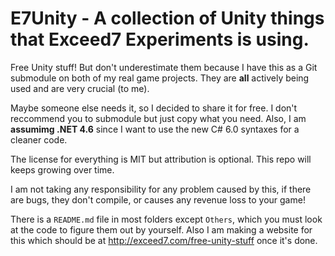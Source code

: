 # E7Unity - A collection of Unity things that Exceed7 Experiments is using.

Free Unity stuff! But don't underestimate them because I have this as a Git submodule on both of my real game projects. They are **all** actively being used and are very crucial (to me).

Maybe someone else needs it, so I decided to share it for free. I don't reccommend you to submodule but just copy what you need. Also, I am **assumimg .NET 4.6** since I want to use the new C# 6.0 syntaxes for a cleaner code.

The license for everything is MIT but attribution is optional. This repo will keeps growing over time.

I am not taking any responsibility for any problem caused by this, if there are bugs, they don't compile, or causes any revenue loss to your game!

There is a `README.md` file in most folders except `Others`, which you must look at the code to figure them out by yourself. Also I am making a website for this which should be at http://exceed7.com/free-unity-stuff once it's done.